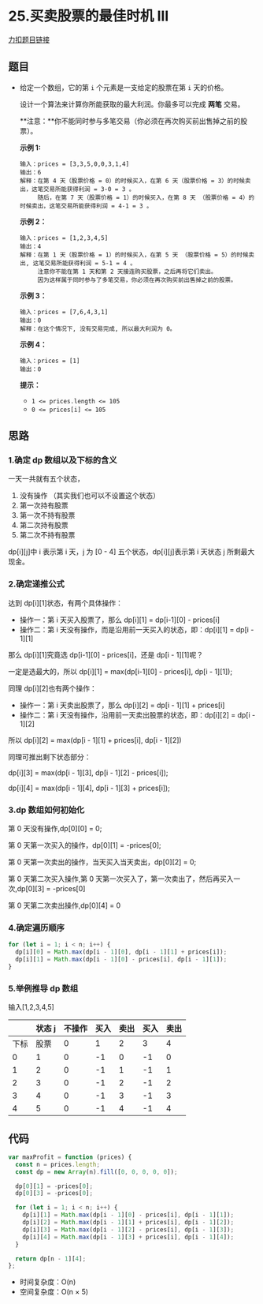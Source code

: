 # 25.买卖股票的最佳时机 III

[力扣题目链接](https://leetcode.cn/problems/best-time-to-buy-and-sell-stock-iii/)

## 题目

- 给定一个数组，它的第 `i` 个元素是一支给定的股票在第 `i` 天的价格。

  设计一个算法来计算你所能获取的最大利润。你最多可以完成 **两笔** 交易。

  **注意：**你不能同时参与多笔交易（你必须在再次购买前出售掉之前的股票）。

   

  **示例 1:**

  ```
  输入：prices = [3,3,5,0,0,3,1,4]
  输出：6
  解释：在第 4 天（股票价格 = 0）的时候买入，在第 6 天（股票价格 = 3）的时候卖出，这笔交易所能获得利润 = 3-0 = 3 。
       随后，在第 7 天（股票价格 = 1）的时候买入，在第 8 天 （股票价格 = 4）的时候卖出，这笔交易所能获得利润 = 4-1 = 3 。
  ```

  **示例 2：**

  ```
  输入：prices = [1,2,3,4,5]
  输出：4
  解释：在第 1 天（股票价格 = 1）的时候买入，在第 5 天 （股票价格 = 5）的时候卖出, 这笔交易所能获得利润 = 5-1 = 4 。   
       注意你不能在第 1 天和第 2 天接连购买股票，之后再将它们卖出。   
       因为这样属于同时参与了多笔交易，你必须在再次购买前出售掉之前的股票。
  ```

  **示例 3：**

  ```
  输入：prices = [7,6,4,3,1] 
  输出：0 
  解释：在这个情况下, 没有交易完成, 所以最大利润为 0。
  ```

  **示例 4：**

  ```
  输入：prices = [1]
  输出：0
  ```

  **提示：**

  - `1 <= prices.length <= 105`
  - `0 <= prices[i] <= 105`

## 思路

### 1.确定 dp 数组以及下标的含义

一天一共就有五个状态，

1. 没有操作 （其实我们也可以不设置这个状态）
2. 第一次持有股票
3. 第一次不持有股票
4. 第二次持有股票
5. 第二次不持有股票

dp\[i][j]中 i 表示第 i 天，j 为 [0 - 4] 五个状态，dp[i][j]表示第 i 天状态 j 所剩最大现金。

### 2.确定递推公式

达到 dp\[i][1]状态，有两个具体操作：

- 操作一：第 i 天买入股票了，那么 dp\[i][1] = dp\[i-1][0] - prices[i]
- 操作二：第 i 天没有操作，而是沿用前一天买入的状态，即：dp\[i][1] = dp\[i - 1][1]

那么 dp\[i][1]究竟选 dp\[i-1][0] - prices[i]，还是 dp\[i - 1][1]呢？

一定是选最大的，所以 dp\[i][1] = max(dp\[i-1][0] - prices[i], dp\[i - 1][1]);

同理 dp\[i][2]也有两个操作：

- 操作一：第 i 天卖出股票了，那么 dp\[i][2] = dp\[i - 1][1] + prices[i]
- 操作二：第 i 天没有操作，沿用前一天卖出股票的状态，即：dp\[i][2] = dp\[i - 1][2]

所以 dp\[i][2] = max(dp\[i - 1][1] + prices[i], dp\[i - 1][2])

同理可推出剩下状态部分：

dp\[i][3] = max(dp\[i - 1][3], dp\[i - 1][2] - prices[i]);

dp\[i][4] = max(dp\[i - 1][4], dp\[i - 1][3] + prices[i]);

### 3.dp 数组如何初始化

第 0 天没有操作,dp\[0][0] = 0;

第 0 天第一次买入的操作，dp\[0][1] = -prices[0];

第 0 天第一次卖出的操作，当天买入当天卖出，dp\[0][2] = 0;

第 0 天第二次买入操作,第 0 天第一次买入了，第一次卖出了，然后再买入一次,dp\[0][3] = -prices[0]

第 0 天第二次卖出操作,dp\[0][4] = 0

### 4.确定遍历顺序

```js
for (let i = 1; i < n; i++) {
  dp[i][0] = Math.max(dp[i - 1][0], dp[i - 1][1] + prices[i]);
  dp[i][1] = Math.max(dp[i - 1][0] - prices[i], dp[i - 1][1]);
}
```

### 5.举例推导 dp 数组

输入[1,2,3,4,5]

|      | 状态 j | 不操作 | 买入 | 卖出 | 买入 | 卖出 |
| ---- | ------ | ------ | ---- | ---- | ---- | ---- |
| 下标 | 股票   | 0      | 1    | 2    | 3    | 4    |
| 0    | 1      | 0      | -1   | 0    | -1   | 0    |
| 1    | 2      | 0      | -1   | 1    | -1   | 1    |
| 2    | 3      | 0      | -1   | 2    | -1   | 2    |
| 3    | 4      | 0      | -1   | 3    | -1   | 3    |
| 4    | 5      | 0      | -1   | 4    | -1   | 4    |

## 代码

```js
var maxProfit = function (prices) {
  const n = prices.length;
  const dp = new Array(n).fill([0, 0, 0, 0, 0]);

  dp[0][1] = -prices[0];
  dp[0][3] = -prices[0];

  for (let i = 1; i < n; i++) {
    dp[i][1] = Math.max(dp[i - 1][0] - prices[i], dp[i - 1][1]);
    dp[i][2] = Math.max(dp[i - 1][1] + prices[i], dp[i - 1][2]);
    dp[i][3] = Math.max(dp[i - 1][2] - prices[i], dp[i - 1][3]);
    dp[i][4] = Math.max(dp[i - 1][3] + prices[i], dp[i - 1][4]);
  }

  return dp[n - 1][4];
};
```

- 时间复杂度：O(n)
- 空间复杂度：O(n × 5)
